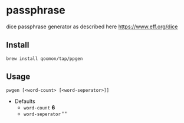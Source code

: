 # passphrase
dice passphrase generator as described here https://www.eff.org/dice

## Install
`brew install qoomon/tap/ppgen`

## Usage
`pwgen [<word-count> [<word-seperator>]] `
* Defaults
  * `word-count` **6**
  * `word-seperator` **' '**
